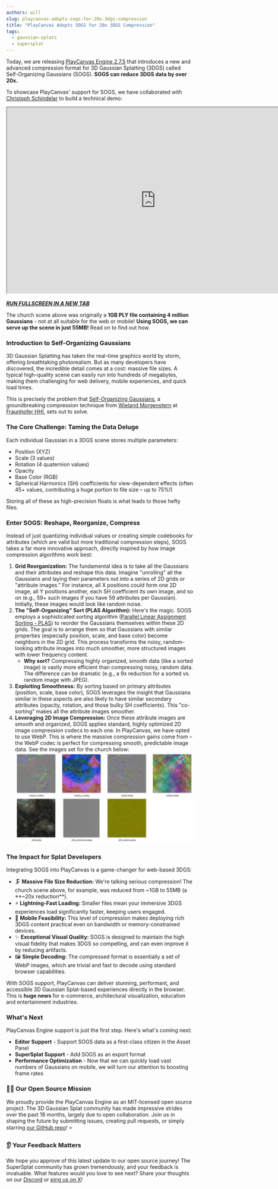 ```yaml
---
authors: will
slug: playcanvas-adopts-sogs-for-20x-3dgs-compression
title: "PlayCanvas Adopts SOGS for 20x 3DGS Compression"
tags:
  - gaussian-splats
  - supersplat
---
```


Today, we are releasing [PlayCanvas Engine 2.7.5](https://github.com/playcanvas/engine/releases/tag/v2.7.5) that introduces a new and advanced compression format for 3D Gaussian Splatting (3DGS) called Self-Organizing Gaussians (SOGS). **SOGS can reduce 3DGS data by over 20x.**

To showcase PlayCanvas' support for SOGS, we have collaborated with [Christoph Schindelar](https://www.linkedin.com/in/christoph-schindelar-79515351/) to build a technical demo:

<div className="iframe-container">
    <iframe id="viewer" width="800" height="500" allow="fullscreen; xr-spatial-tracking" src="https://code.playcanvas.com/sogs-church/index.html"></iframe>
</div>

_**[RUN FULLSCREEN IN A NEW TAB](https://code.playcanvas.com/sogs-church/index.html)**_

 The church scene above was originally a **1GB PLY file containing 4 million Gaussians** - not at all suitable for the web or mobile! **Using SOGS, we can serve up the scene in just 55MB!** Read on to find out how.

<!-- truncate -->

### Introduction to Self-Organizing Gaussians

3D Gaussian Splatting has taken the real-time graphics world by storm, offering breathtaking photorealism. But as many developers have discovered, the incredible detail comes at a cost: massive file sizes. A typical high-quality scene can easily run into hundreds of megabytes, making them challenging for web delivery, mobile experiences, and quick load times.

This is precisely the problem that [Self-Organizing Gaussians](https://github.com/fraunhoferhhi/Self-Organizing-Gaussians), a groundbreaking compression technique from [Wieland Morgenstern](https://wieland.morgenst.de/) at [Fraunhofer HHI](https://www.hhi.fraunhofer.de/en/index.html), sets out to solve.

### The Core Challenge: Taming the Data Deluge

Each individual Gaussian in a 3DGS scene stores multiple parameters:

* Position (XYZ)
* Scale (3 values)
* Rotation (4 quaternion values)
* Opacity
* Base Color (RGB)
* Spherical Harmonics (SH) coefficients for view-dependent effects (often 45+ values, contributing a huge portion to file size – up to 75%!)

Storing all of these as high-precision floats is what leads to those hefty files.

### Enter SOGS: Reshape, Reorganize, Compress

Instead of just quantizing individual values or creating simple codebooks for attributes (which are valid but more traditional compression steps), SOGS takes a far more innovative approach, directly inspired by how image compression algorithms work best:

1. **Grid Reorganization:** The fundamental idea is to take all the Gaussians and their attributes and reshape this data. Imagine "unrolling" all the Gaussians and laying their parameters out into a series of 2D grids or "attribute images." For instance, all X positions could form one 2D image, all Y positions another, each SH coefficient its own image, and so on (e.g., 59+ such images if you have 59 attributes per Gaussian). Initially, these images would look like random noise.
2. **The "Self-Organizing" Sort (PLAS Algorithm):** Here's the magic. SOGS employs a sophisticated sorting algorithm ([Parallel Linear Assignment Sorting - PLAS](https://github.com/fraunhoferhhi/PLAS)) to reorder the Gaussians themselves within these 2D grids. The goal is to arrange them so that Gaussians with similar properties (especially position, scale, and base color) become neighbors in the 2D grid. This process transforms the noisy, random-looking attribute images into much smoother, more structured images with lower frequency content.
    * **Why sort?** Compressing highly organized, smooth data (like a sorted image) is vastly more efficient than compressing noisy, random data. The difference can be dramatic (e.g., a 9x reduction for a sorted vs. random image with JPEG).
3. **Exploiting Smoothness:** By sorting based on primary attributes (position, scale, base color), SOGS leverages the insight that Gaussians similar in these aspects are also likely to have similar secondary attributes (opacity, rotation, and those bulky SH coefficients). This "co-sorting" makes all the attribute images smoother.
4. **Leveraging 2D Image Compression:** Once these attribute images are smooth and organized, SOGS applies standard, highly optimized 2D image compression codecs to each one. In PlayCanvas, we have opted to use WebP. This is where the massive compression gains come from – the WebP codec is perfect for compressing smooth, predictable image data. See the images set for the church below:
    [![SOGS Textures](/img/sogs-textures.jpg)](/img/sogs-textures.jpg)

### The Impact for Splat Developers

Integrating SOGS into PlayCanvas is a game-changer for web-based 3DGS:

* 🗜️ **Massive File Size Reduction:** We're talking serious compression! The church scene above, for example, was reduced from ~1GB to 55MB (a **~20x reduction**).
* ⚡ **Lightning-Fast Loading:** Smaller files mean your immersive 3DGS experiences load significantly faster, keeping users engaged.
* 📱 **Mobile Feasibility:** This level of compression makes deploying rich 3DGS content practical even on bandwidth or memory-constrained devices.
* ✨ **Exceptional Visual Quality:** SOGS is designed to maintain the high visual fidelity that makes 3DGS so compelling, and can even improve it by reducing artifacts.
* 🖼️ **Simple Decoding:** The compressed format is essentially a set of WebP images, which are trivial and fast to decode using standard browser capabilities.

With SOGS support, PlayCanvas can deliver stunning, performant, and accessible 3D Gaussian Splat-based experiences directly in the browser. This is **huge news** for e-commerce, architectural visualization, education and entertainment industries.

### What's Next

PlayCanvas Engine support is just the first step. Here's what's coming next:

* **Editor Support** - Support SOGS data as a first-class citizen in the Asset Panel
* **SuperSplat Support** - Add SOGS as an export format
* **Performance Optimization** - Now that we can quickly load vast numbers of Gaussians on mobile, we will turn our attention to boosting frame rates

### 👨‍💻 Our Open Source Mission

We proudly provide the PlayCanvas Engine as an MIT-licensed open source project. The 3D Gaussian Splat community has made impressive strides over the past 18 months, largely due to open collaboration. Join us in shaping the future by submitting issues, creating pull requests, or simply starring [our GitHub repo](https://github.com/playcanvas/engine)! ⭐

### 👂 Your Feedback Matters

We hope you approve of this latest update to our open source journey! The SuperSplat community has grown tremendously, and your feedback is invaluable. What features would you love to see next? Share your thoughts on our [Discord](https://discord.com/invite/T3pnhRTTAY) or [ping us on X](https://x.com/playcanvas)!
